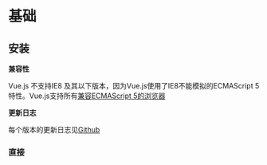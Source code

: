 # 基础

## 安装

**兼容性**

Vue.js 不支持IE8 及其以下版本，因为Vue.js使用了IE8不能模拟的ECMAScript 5特性。Vue.js支持所有[兼容ECMAScript 5的浏览器](http://caniuse.com/#feat=es5)



**更新日志**

每个版本的更新日志见[Github](https://github.com/vuejs/vue/releases)



### 直接<script>引用

直接下载并用`<script>`标签引入，`Vue`会被注册为一个全局变量。重要提示：在开发时请用开发版本，遇见常见错误它会给出友好的警告。

> 开发环境不要用最小压缩版，不然会失去了错误提示和警告！



#### CDN

推荐：https://unpkg.com/vue，会保持和npm发布的最新的版本一致。可以在https://unpkg.com/vue/ 浏览npm 包资源。

也可以从jsDeliver或cdnjs获取，不过这两个服务器版本更新可能略滞后。



### NPM

在用vue.js构建大型应用时推荐使用NPM安装，NPM能很好地和谐如[Webpack](https://webpack.js.org/)或[Browserify](http://browserify.org/)模块打包器配合使用。Vue.js也提供配套工具来开发[单文件组件](https://cn.vuejs.org/v2/guide/single-file-components.html)

```bash
# 最新稳定版
$ npm install vue
```



### 命令行工具（CLI）

Vue.js提供一个[官方命令行工具](https://github.com/vuejs/vue-cli)，可用于快速搭建大型单页面应用。该工具提供开箱即用的构建工具配置，带来现代化的前端开发流程。只需几分钟可创建并启动一个带热重载、保存时静态检查以及可用于生产环境的构建配置的项目。

```bash
# 全局安装vue-cli
$ npm install --global vue-cli
# 创建一个基于webpack模板的项目
$ vue init webpack my-project
# 安装依赖，走你
$ cd my-project
$ npm install 
$ npm run dev
```

> CLI工具假定用户对Node.js和相关构建工具有一定程度的了解。如果你是新手，我们强烈建议先在不用构建工具的情况下通读[指南](https://cn.vuejs.org/guide/)，熟悉Vue本身滞后再研究CLI。

> 译者注：对于大陆用户，建议将npm的注册表源[设置为国内的镜像](http://riny.net/2014/cnpm/)，可以大幅度提升安装速度。



### 对不同构建版本的解释

在[NPM 包的`dist/`目录](https://unpkg.com/vue@latest/dist/)你将会找到很多不同的Vue.js构建。这里列出了他们之间的差别：

|              | UMD                | CommonJS              | ES Moudule         |
| ------------ | ------------------ | --------------------- | ------------------ |
| 完整版          | vue.js             | vue.common.js         | vue.esm.js         |
| 只包含运行时       | vue.runtime.js     | vue.runtime.commom.js | vue.runtime.esm.js |
| 完整版（生产环境）    | vue.min.js         | -                     | -                  |
| 只包含运行时（生产环境） | vue.runtime.min.js | -                     | -                  |



#### 术语

- 完整版：同时包含编译器和运行时的构建
- 编译器：用来将模板字符串编译成为Javascript渲染函数的代码。
- 运行时：用来创建Vue实例，渲染并处理virtual DOM 等行为的代码。基础上就是除去编译器的其他一切
- UMD：UMD构建可以直接`<script>`标签用在浏览器中。Unpkg CDN 的https://unpkg.com/vue 默认文件就是运行时+编译器的UMD构建（`vue.js`）
- CommonJS：CommonJS构建用来配合老的打包工具比如[browserify](http://browserify.org/) 或[webpack 1](https://webpack.github.io/)。这些打包工具的默认文件（pkg.main）是只包含运行时CommonJS构建（vue.runtime.common.js）。
- ES Module：ES module构建用来配合现代打包工具比如[webpack 2](https://webpack.js.org/) 或 [rollup](http://rollupjs.org/)。这些打包工具的默认文件（pkg.module）是只包含运行时的ES Module构建（`Vue.runtime.esm.js`）。



#### 运行时+编译器vs.只包含运行时

如果你需要在客户端编译模板（比如传入一个字符串给`template`选项，或挂载到一个元素上并以其内部的HTML作为模板），你将需要加上编译器，即完整版的构建：

```javascript
// 需要编译器
new Vue({
  template: `<div>{{ hi }}</div>`
})

//不需要编译器
new Vue({
  render(h){
    renturn h('div', this.hi)
  }
})
```

当使用`vue-loader`或`vueify`的时候，`*.vue`文件内部的模板会在构建时预编译成Javascript。你在最终打好的包里实际上不需要编译器的，因为只是用运行时构建即可。

因为运行时构建相比完整版减了30%的体积，你应该尽可能使用这个版本。如果你仍然希望使用完整版构建，你需要在你的打包工具里配置一个别名：

**Webpack**

```js
module.export = {
  //...
  resolve:{
    alias:{
      'vue$': 'vue/dist/vue.esm.js'	//'vue/dist/vue.commom.js' for webpack 1
    }
  }
}
```

**Rollup**

```javascript
const alias = require('rollup-plugin-alias')

rollup({
  //...
  plugins: [
    alias:({
      'vue': 'vue/dist/vue.esm.js'
    })
  ]
})
```

**Browserify**

添加到你项目的`package.json`

```js
{
  //...
  "browser":{
    "vue": "vue/dist/vue.common.js"
  }
}
```



#### 开发环境vs. 生产环境模式

开发环境/生产环境模式是硬编码的UMD构建：开发环境下不压缩代码，生产环境下压缩代码。

CommonJS 和ES Module 构建是用于打包工具的，因此我们不提供压缩后的版本。你有必要在打最终包时候压缩它们。

CommonJS 和ES Module 构建同时保留原始的`process.env.NODE_ENV` 检测，以决定它们应该运行在什么模式下。你应该使用适当的打包工具配置来替换它们的环境变量以便控制Vue所运行的模式。把`process.env.NODE_ENV`替换为字符串字面量同样可以让UglifyJS之类的压缩工具完全丢掉仅供开发环境的代码段，减少最终的文件尺寸。



**Webpack**

使用Webpack的[DefinePlugin](https://webpack.js.org/plugins/define-plugin/)：

```javascript
var webpack = require("webpack")

module.exports = {
  //..
  plugins:[
    //...
    new webpack.DefinePlugin({
      'process.env':{
        NODE_ENV:JSON.stringify('production')
      }
    })
  ]
}
```

**Rollup**

使用[rollup-plugin-replace](https://github.com/rollup/rollup-plugin-replace)

```javascript
const replace = require('rollup-plugin-replace')

rollup({
  //...
  plugin:[
    replace:({
      'process.env.NODE_ENV': JSON.stringify('production')
    })
  ]
}).then(...)
```

**Browserify**

为你的包提供一个全局[envify](https://github.com/hughsk/envify)

```
NODE_ENV=production browserify -g envify -e main.js | uglifyjs -c -m > build.js
```

也可以移步到[生产环境部署提示](https://cn.vuejs.org/v2/guide/deployment.html)。



#### csp 环境

有些环境，如 Google Chrome Apps ，强制应用内容安全策略 (CSP) ，不能使用 `new Function()` 对表达式求值。这时可以用 CSP 兼容版本。独立的构建取决于该功能编译模板，所以无法使用这些环境。

另一方面，运行时构建的是完全兼容 CSP 的。当通过 [Webpack + vue-loader](https://github.com/vuejs-templates/webpack-simple) 或者 [Browserify + vueify](https://github.com/vuejs-templates/browserify-simple) 构建时，在 CSP 环境中模板将被完美预编译到 `render` 函数中。



### 开发版构建

重要：Github仓库的`/dist`文件夹只有在新版本发布时才会更新。如果想要使用Github上Vue最新的源码，你需要自己构建！

```bash
git clone https://github.com/vuejs/vue.git node_modules/vue
cd node_module/vue
npm install
npm run dev
```



### Bower

Bower只提供UMD 构建

```bash
# 最新稳定版本
$ bower install vue
```



### AMD 模块加载器

所有UMD 构建都可以直接用作AMD模块。



> 原文：[http://vuejs.org/guide/installation.html](http://vuejs.org/guide/installation.html)

















